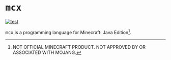 # <samp>mcx</samp>

[![test](https://github.com/mcenv/mcx/actions/workflows/test.yml/badge.svg)](https://github.com/mcenv/mcx/actions/workflows/test.yml)

<samp>mcx</samp> is a programming language for Minecraft: Java Edition[^1].

[^1]: NOT OFFICIAL MINECRAFT PRODUCT. NOT APPROVED BY OR ASSOCIATED WITH MOJANG.
